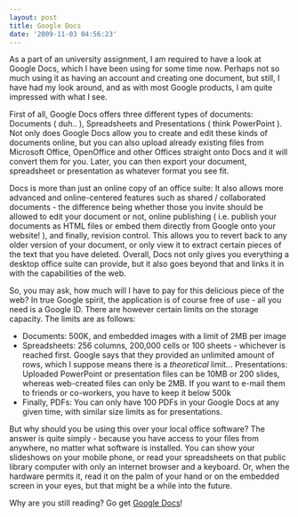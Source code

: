```yaml
---
layout: post
title: Google Docs
date: '2009-11-03 04:56:23'
---
```


As a part of an university assignment, I am required to have a look at Google Docs, which I have been using for some time now. Perhaps not so much using it as having an account and creating one document, but still, I have had my look around, and as with most Google products, I am quite impressed with what I see.

First of all, Google Docs offers three different types of documents: Documents ( duh.. ), Spreadsheets and Presentations ( think PowerPoint ). Not only does Google Docs allow you to create and edit these kinds of documents online, but you can also upload already existing files from Microsoft Office, OpenOffice and other Offices straight onto Docs and it will convert them for you. Later, you can then export your document, spreadsheet or presentation as whatever format you see fit. 

Docs is more than just an online copy of an office suite: It also allows more advanced and online-centered features such as shared / collaborated documents - the difference being whether those you invite should be allowed to edit your document or not, online publishing ( i.e. publish your documents as HTML files or embed them directly from Google onto your website! ), and finally, revision control. This allows you to revert back to any older version of your document, or only view it to extract certain pieces of the text that you have deleted. Overall, Docs not only gives you everything a desktop office suite can provide, but it also goes beyond that and links it in with the capabilities of the web.

So, you may ask, how much will I have to pay for this delicious piece of the web? In true Google spirit, the application is of course free of use - all you need is a Google ID. There are however certain limits on the storage capacity. The limits are as follows:

 - Documents: 500K, and embedded images with a limit of 2MB per image
 - Spreadsheets: 256 columns, 200,000 cells or 100 sheets - whichever is reached first. Google says that they provided an unlimited amount of rows, which I suppose means there is a *theoretical* limit...
Presentations: Uploaded PowerPoint or presentation files can be 10MB or 200 slides, whereas web-created files can only be 2MB. If you want to e-mail them to friends or co-workers, you have to keep it below 500k
 - Finally, PDFs: You can only have 100 PDFs in your Google Docs at any given time, with similar size limits as for presentations. 

But why should you be using this over your local office software? The answer is quite simply - because you have access to your files from anywhere, no matter what software is installed. You can show your slideshows on your mobile phone, or read your spreadsheets on that public library computer with only an internet browser and a keyboard. Or, when the hardware permits it, read it on the palm of your hand or on the embedded screen in your eyes, but that might be a while into the future.

Why are you still reading? Go get [Google Docs](http://docs.google.com/)!